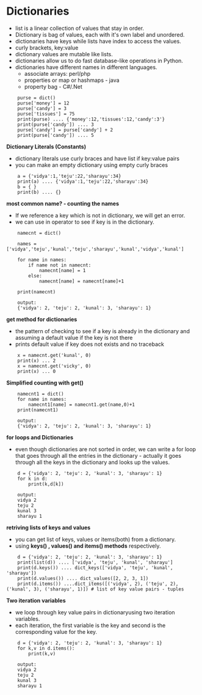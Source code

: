 # Dictionaries
- list is a linear collection of values that stay in order.
- Dictionary is bag of values, each with it's own label and unordered.
- dictionaries have keys while lists have index to access the values.
- curly brackets, key:value
- dictionary values are mutable like lists.
- dictionaries allow us to do fast database-like operations in Python.
- dictionaries have different names in different languages.
    - associate arrays: perl/php
    - properties or map or hashmaps - java
    - property bag - C#/.Net

```
    purse = dict()
    purse['money'] = 12
    purse['candy'] = 3
    purse['tissues'] = 75
    print(purse) .... {'money':12,'tissues':12,'candy':3'}
    print(purse['candy']) .... 3
    purse['candy'] = purse['candy'] + 2
    print(purse['candy']) .... 5
```

**Dictionary Literals (Constants)**
- dictionary literals use curly braces and have list if key:value pairs
- you can make an empty dictionary using empty curly braces

```
    a = {'vidya':1,'teju':22,'sharayu':34}
    print(a) .... {'vidya':1,'teju':22,'sharayu':34}
    b = { }
    print(b) .... {}
```

**most common name? - counting the names**

- If we reference a key which is not in dictionary, we will get an error.
- we can use in operator to see if key is in the dictionary.

```
    namecnt = dict()

    names = ['vidya','teju','kunal','teju','sharayu','kunal','vidya','kunal']

    for name in names:
        if name not in namecnt:
            namecnt[name] = 1
        else:
            namecnt[name] = namecnt[name]+1

    print(namecnt)

    output:
    {'vidya': 2, 'teju': 2, 'kunal': 3, 'sharayu': 1}
```

**get method for dictionaries**
- the pattern of checking to see if a key is already in the dictionary and assuming a default value if the key is not there
- prints default value if key does not exists and no traceback

```
    x = namecnt.get('kunal', 0)
    print(x) ... 2
    x = namecnt.get('vicky', 0)
    print(x) ... 0
```

**Simplified counting with get()**
```
    namecnt1 = dict()
    for name in names:
        namecnt1[name] = namecnt1.get(name,0)+1
    print(namecnt1)

    output: 
    {'vidya': 2, 'teju': 2, 'kunal': 3, 'sharayu': 1}
```

**for loops and Dictionaries**
- even though dictionaries are not sorted in order, we can write a for loop that goes through all the entries in the dictionary - actually it goes through all the keys in the dictionary and looks up the values.

```
    d = {'vidya': 2, 'teju': 2, 'kunal': 3, 'sharayu': 1}
    for k in d:
        print(k,d[k])

    output:
    vidya 2
    teju 2
    kunal 3
    sharayu 1
```

**retriving lists of keys and values**
- you can get list of keys, values or items(both) from a dictionary.
- using **keys() , values() and items() methods** respectively.
```
    d = {'vidya': 2, 'teju': 2, 'kunal': 3, 'sharayu': 1}
    print(list(d)) .... ['vidya', 'teju', 'kunal', 'sharayu']
    print(d.keys()) .... dict_keys(['vidya', 'teju', 'kunal', 'sharayu'])
    print(d.values()) .... dict_values([2, 2, 3, 1])
    print(d.items()) ....dict_items([('vidya', 2), ('teju', 2), ('kunal', 3), ('sharayu', 1)]) # list of key value pairs - tuples
```

**Two iteration variables**
- we loop through key value pairs in dictionaryusing two iteration variables.
- each iteration, the first variable is the key and second is the corresponding value for the key.

```
    d = {'vidya': 2, 'teju': 2, 'kunal': 3, 'sharayu': 1}
    for k,v in d.items():
        print(k,v)

    output:
    vidya 2
    teju 2
    kunal 3
    sharayu 1
```
